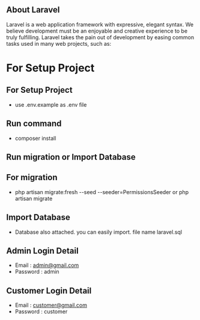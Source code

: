 ## About Laravel

Laravel is a web application framework with expressive, elegant syntax. We believe development must be an enjoyable and creative experience to be truly fulfilling. Laravel takes the pain out of development by easing common tasks used in many web projects, such as:


# For Setup Project 

## For Setup Project 

- use .env.example as .env file

## Run command

- composer install


## Run migration or Import Database

## For migration

- php artisan migrate:fresh --seed --seeder=PermissionsSeeder   or   php artisan migrate

## Import Database
- Database also attached. you can easily import. file name laravel.sql



## Admin Login Detail

- Email : admin@gmail.com
- Password : admin


## Customer Login Detail

- Email : customer@gmail.com
- Password : customer

